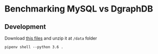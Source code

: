 # Benchmarking MySQL vs DgraphDB
## Development

Download [this files](https://drive.google.com/open?id=12FPh9wTEirs1BiobYMDecdDCOAf8PUcZ) and unzip it at `/data` folder

```
pipenv shell --python 3.6 .
```

